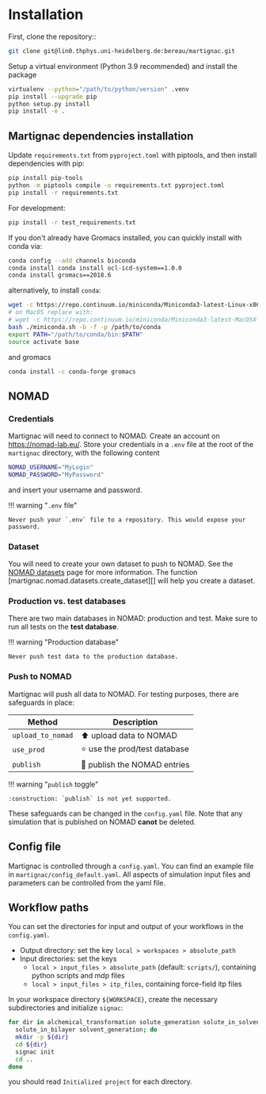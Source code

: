 # Installation

First, clone the repository::
``` bash
git clone git@lin0.thphys.uni-heidelberg.de:bereau/martignac.git
```
Setup a virtual environment (Python 3.9 recommended) and install the package
```bash
virtualenv --python="/path/to/python/version" .venv
pip install --upgrade pip
python setup.py install
pip install -e .
```

## Martignac dependencies installation 

Update `requirements.txt` from `pyproject.toml` with piptools, and then install dependencies with pip:
```bash
pip install pip-tools
python -m piptools compile -o requirements.txt pyproject.toml
pip install -r requirements.txt
```
For development:
```bash
pip install -r test_requirements.txt
```
If you don't already have Gromacs installed, you can quickly install with conda via:
```bash
conda config --add channels bioconda
conda install conda install ocl-icd-system==1.0.0
conda install gromacs==2018.6
```

alternatively, to install `conda`:
```bash
wget -c https://repo.continuum.io/miniconda/Miniconda3-latest-Linux-x86_64.sh -O miniconda.sh
# on MacOS replace with:
# wget -c https://repo.continuum.io/miniconda/Miniconda3-latest-MacOSX-x86_64.sh -O miniconda.sh
bash ./miniconda.sh -b -f -p /path/to/conda
export PATH="/path/to/conda/bin:$PATH"
source activate base
```

and gromacs
```bash
conda install -c conda-forge gromacs
```

## NOMAD

### Credentials

Martignac will need to connect to NOMAD. Create an account on <https://nomad-lab.eu/>. 
Store your credentials in a `.env` file at the root of the `martignac` directory, with the following content
```bash
NOMAD_USERNAME="MyLogin"
NOMAD_PASSWORD="MyPassword"
```
and insert your username and password. 

!!! warning "`.env` file"
    
    Never push your `.env` file to a repository. This would expose your password.

### Dataset

You will need to create your own dataset to push to NOMAD. 
See the [NOMAD datasets](nomad/datasets.md) page for more information. 
The function [martignac.nomad.datasets.create_dataset][] will help you create a dataset. 

### Production vs. test databases

There are two main databases in NOMAD: production and test. Make sure to run all tests on the **test database**.

!!! warning "Production database"
    
    Never push test data to the production database.

### Push to NOMAD

Martignac will push all data to NOMAD. For testing purposes, there are safeguards in place:

| Method            | Description                                    |
|-------------------|------------------------------------------------|
| `upload_to_nomad` | :arrow_up:     upload data to NOMAD            |
| `use_prod`        | :star: use the prod/test database              |
| `publish`         | :construction:       publish the NOMAD entries |

!!! warning "`publish` toggle"

    :construction: `publish` is not yet supported.

These safeguards can be changed in the `config.yaml` file. Note that any simulation that is published on NOMAD 
**canot** be deleted.

## Config file

Martignac is controlled through a `config.yaml`. You can find an example file in `martignac/config_default.yaml`. 
All aspects of simulation input files and parameters can be controlled from the yaml file. 

## Workflow paths 

You can set the directories for input and output of your workflows in the `config.yaml`. 

- Output directory: set the key `local > workspaces > absolute_path`
- Input directories: set the keys 
  - `local > input_files > absolute_path` (default: `scripts/`), containing python scripts and mdp files 
  - `local > input_files > itp_files`, containing force-field itp files

In your workspace directory `${WORKSPACE}`, create the necessary subdirectories and initialize `signac`:
```bash
for dir in alchemical_transformation solute_generation solute_in_solvent bilayer_generation \
  solute_in_bilayer solvent_generation; do
  mkdir -p ${dir}
  cd ${dir}
  signac init
  cd ..
done
```
you should read `Initialized project` for each directory.

